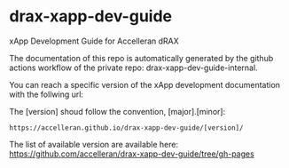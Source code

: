 # drax-xapp-dev-guide
xApp Development Guide for Accelleran dRAX

The documentation of this repo is automatically generated by the github actions workflow of the private repo: drax-xapp-dev-guide-internal.

You can reach a specific version of the xApp development documentation with the follwing url:

The [version] shoud follow the convention, [major].[minor]:

```
https://accelleran.github.io/drax-xapp-dev-guide/[version]/
```

The list of available version are available here: https://github.com/accelleran/drax-xapp-dev-guide/tree/gh-pages
